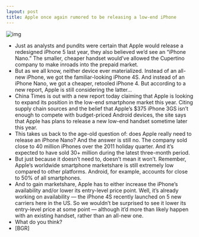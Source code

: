 ```yaml
---
layout: post
title: Apple once again rumored to be releasing a low-end iPhone
---
```

![img](http://media.idownloadblog.com/wp-content/uploads/2012/04/iphone-nano-fake.jpg)
* Just as analysts and pundits were certain that Apple would release a redesigned iPhone 5 last year, they also believed we’d see an “iPhone Nano.” The smaller, cheaper handset would’ve allowed the Cupertino company to make inroads into the prepaid market.
* But as we all know, neither device ever materialized. Instead of an all-new iPhone, we got the familiar-looking iPhone 4S. And instead of an iPhone Nano, we got a cheaper, retooled iPhone 4. But according to a new report, Apple is still considering the latter…
* China Times is out with a new report today claiming that Apple is looking to expand its position in the low-end smartphone market this year. Citing supply chain sources and the belief that Apple’s $375 iPhone 3GS isn’t enough to compete with budget-priced Android devices, the site says that Apple has plans to release a new low-end handset sometime later this year.
* This takes us back to the age-old question of: does Apple really need to release an iPhone Nano? And the answer is still no. The company sold close to 40 million iPhones over the 2011 holiday quarter. And it’s expected to have sold 30+ million during the latest three-month period.
* But just because it doesn’t need to, doesn’t mean it won’t. Remember, Apple’s worldwide smartphone marketshare is still extremely low compared to other platforms. Android, for example, accounts for close to 50% of all smartphones.
* And to gain marketshare, Apple has to either increase the iPhone’s availability and/or lower its entry-level price point. Well, it’s already working on availability — the iPhone 4S recently launched on 5 new carriers here in the US. So we wouldn’t be surprised to see it lower its entry-level price at some point — although it’d more than likely happen with an existing handset, rather than an all-new one.
* What do you think?
* [BGR]

